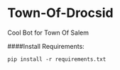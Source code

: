 # Town-Of-Drocsid

Cool Bot for Town Of Salem

####Install Requirements:
```
pip install -r requirements.txt
```